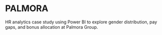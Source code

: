 # PALMORA
HR analytics case study using Power BI to explore gender distribution, pay gaps, and bonus allocation at Palmora Group.
